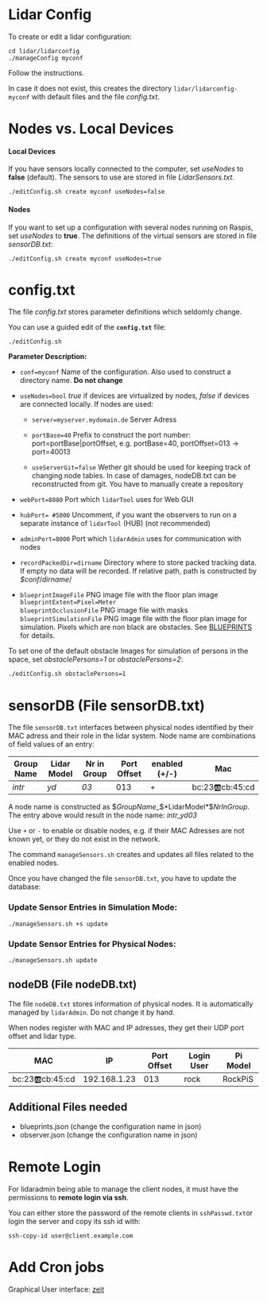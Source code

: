 # Lidar Config

To create or edit a lidar configuration:

```console
cd lidar/lidarconfig
./manageConfig myconf
```

Follow the instructions.

In case it does not exist, this creates the directory `lidar/lidarconfig-myconf` with default files and the file *config.txt*.

# Nodes vs. Local Devices

#### Local Devices

If you have sensors locally connected to the computer, set *useNodes* to **false** (default). The sensors to use are stored in file *LidarSensors.txt*.

```console
./editConfig.sh create myconf useNodes=false
```

#### Nodes

If you want to set up a configuration with several nodes running on Raspis, set *useNodes* to **true**. The definitions of the virtual sensors are stored in file *sensorDB.txt*:

```console
./editConfig.sh create myconf useNodes=true
```

# config.txt

The file *config.txt* stores parameter definitions which seldomly change. 

You can use a guided edit of the **`config.txt`** file:

```console
./editConfig.sh 
```

**Parameter Description:**

* `conf=myconf` Name of the configuration. Also used to construct a directory name.
  **Do not change**

* `useNodes=bool`  *true* if devices are virtualized by nodes, *false* if devices are connected locally. If nodes are used:
  
  - `server=myserver.mydomain.de` Server Adress
  
  - `portBase=40` Prefix to construct the port number: port=portBase|portOffset, e.g. portBase=40, portOffset=013 -> port=40013
  
  - `useServerGit=false` Wether git should be used for keeping track of changing node tables. In case of damages, nodeDB.txt can be reconstructed from git. You have to manually create a repository

* `webPort=8080` Port which `lidarTool` uses for Web GUI

* `hubPort= #5000` Uncomment, if you want the observers to run on a separate instance of `lidarTool` (HUB) (not recommended)

* `adminPort=8000` Port which `lidarAdmin` uses for communication with nodes

* `recordPackedDir=dirname` Directory where to store packed tracking data. If empty no data will be recorded. If relative path, path is constructed by *$conf*/*dirname*/

* `blueprintImageFile` PNG image file with the floor plan image
  `blueprintExtent=Pixel=Meter`   
  `blueprintOcclusionFile` PNG image file with masks
  `blueprintSimulationFile` PNG image file with the floor plan image for simulation. Pixels which are non black are obstacles.
  See [BLUEPRINTS](BLUEPRINTS.md) for details.

To set one of the default obstacle Images for simulation of persons in the space, set *obstaclePersons=1* or *obstaclePersons=2*:

```console
./editConfig.sh obstaclePersons=1
```

# sensorDB (File sensorDB.txt)

The file `sensorDB.txt` interfaces between physical nodes identified by their MAC adress and their role in the lidar system. Node name are combinations of field values of an entry:

| Group Name | Lidar Model | Nr in Group | Port Offset | enabled (+/-) | Mac               |
| ---------- | ----------- | ----------- | ----------- | ------------- | ----------------- |
| *intr*     | *yd*        | *03*        | 013         | +             | bc:23:ab:cb:45:cd |

A node name is constructed as \$*GroupName*_\$*LidarModel\*$*NrInGroup*. The entry above would result in the node name: *intr_yd03*

Use `+` or `-` to enable or disable nodes, e.g. if their MAC Adresses are not known yet, or they do not exist in the network.

The command `manageSensors.sh` creates and updates all files related to the enabled nodes.

Once you have changed the file `sensorDB.txt`, you have to update the database:

### Update Sensor Entries in Simulation Mode:

```
./manageSensors.sh +s update
```

### Update Sensor Entries for Physical Nodes:

```
./manageSensors.sh update
```

## nodeDB (File nodeDB.txt)

The file `nodeDB.txt` stores information of physical nodes. It is automatically managed by `lidarAdmin`. Do not change it by hand.

When nodes register with MAC and IP adresses, they get their UDP port offset and lidar type.

| MAC               | IP           | Port Offset | Login User | Pi Model |
| ----------------- | ------------ | ----------- | ---------- | -------- |
| bc:23:ab:cb:45:cd | 192.168.1.23 | 013         | rock       | RockPiS  |

## Additional Files needed

- blueprints.json (change the configuration name in json)
- observer.json (change the configuration name in json)

# Remote Login

For lidaradmin being able to manage the client nodes, it must have the permissions to **remote login via ssh**.

You can either store the password of the remote clients in `sshPasswd.txt`or login the server and copy its ssh id with:

```console
ssh-copy-id user@client.example.com
```

# Add Cron jobs

Graphical User interface: [zeit](https://www.tecmint.com/zeit-gui-tool-to-cron-jobs-in-linux/)
